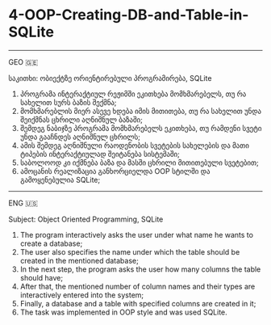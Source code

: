 # 4-OOP-Creating-DB-and-Table-in-SQLite


__________________________________________________________________________________
GEO 🇬🇪 

საკითხი: ობიექტზე ორიენტირებული პროგრამირება, SQLite

1. პროგრამა ინტერაქტიულ რეჟიმში ეკითხება მომხმარებელს, თუ რა სახელით სურს ბაზის შექმნა;
2. მომხმარებლის მიერ ასევე ხდება იმის მითითება, თუ რა სახელით უნდა შეიქმნას ცხრილი აღნიშნულ ბაზაში;
3. შემდეგ ნაბიჯზე პროგრამა მომხმარებელს ეკითხება, თუ რამდენი სვეტი უნდა გააჩნდეს აღნიშნულ ცხრილს;
4. ამის შემდეგ აღნიშნული რაოდენობის სვეტების სახელების და მათი ტიპების ინტერაქტიულად შეიტანება სისტემაში;
5. საბოლოოდ კი იქმნება ბაზა და მასში ცხრილი მითითებული სვეტებით;
6. ამოცანის რეალიზაცია განხორციელდა OOP სტილში და გამოყენებულია SQLite;

__________________________________________________________________________________
ENG 🇺🇸 

Subject: Object Oriented Programming, SQLite

1. The program interactively asks the user under what name he wants to create a database;
2. The user also specifies the name under which the table should be created in the mentioned database;
3. In the next step, the program asks the user how many columns the table should have;
4. After that, the mentioned number of column names and their types are interactively entered into the system;
5. Finally, a database and a table with specified columns are created in it;
6. The task was implemented in OOP style and was used SQLite.
